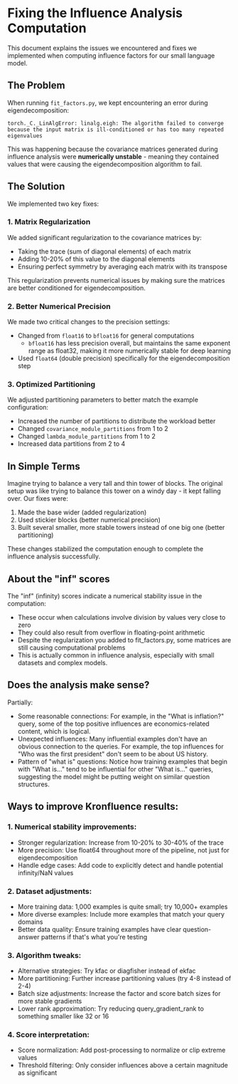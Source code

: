 # Fixing the Influence Analysis Computation

This document explains the issues we encountered and fixes we implemented when computing influence factors for our small language model.

## The Problem

When running `fit_factors.py`, we kept encountering an error during eigendecomposition:

```
torch._C._LinAlgError: linalg.eigh: The algorithm failed to converge because the input matrix is ill-conditioned or has too many repeated eigenvalues
```

This was happening because the covariance matrices generated during influence analysis were **numerically unstable** - meaning they contained values that were causing the eigendecomposition algorithm to fail.

## The Solution

We implemented two key fixes:

### 1. Matrix Regularization

We added significant regularization to the covariance matrices by:
- Taking the trace (sum of diagonal elements) of each matrix
- Adding 10-20% of this value to the diagonal elements
- Ensuring perfect symmetry by averaging each matrix with its transpose

This regularization prevents numerical issues by making sure the matrices are better conditioned for eigendecomposition.

### 2. Better Numerical Precision

We made two critical changes to the precision settings:
- Changed from `float16` to `bfloat16` for general computations
  - `bfloat16` has less precision overall, but maintains the same exponent range as float32, making it more numerically stable for deep learning
- Used `float64` (double precision) specifically for the eigendecomposition step

### 3. Optimized Partitioning

We adjusted partitioning parameters to better match the example configuration:
- Increased the number of partitions to distribute the workload better
- Changed `covariance_module_partitions` from 1 to 2
- Changed `lambda_module_partitions` from 1 to 2
- Increased data partitions from 2 to 4

## In Simple Terms

Imagine trying to balance a very tall and thin tower of blocks. The original setup was like trying to balance this tower on a windy day - it kept falling over. Our fixes were:
1. Made the base wider (added regularization)
2. Used stickier blocks (better numerical precision)
3. Built several smaller, more stable towers instead of one big one (better partitioning)

These changes stabilized the computation enough to complete the influence analysis successfully.

## About the "inf" scores

The "inf" (infinity) scores indicate a numerical stability issue in the computation:
- These occur when calculations involve division by values very close to zero
- They could also result from overflow in floating-point arithmetic
- Despite the regularization you added to fit_factors.py, some matrices are still causing computational problems
- This is actually common in influence analysis, especially with small datasets and complex models.

## Does the analysis make sense?

Partially:
- Some reasonable connections: For example, in the "What is inflation?" query, some of the top positive influences are economics-related content, which is logical.
- Unexpected influences: Many influential examples don't have an obvious connection to the queries. For example, the top influences for "Who was the first president" don't seem to be about US history.
- Pattern of "what is" questions: Notice how training examples that begin with "What is..." tend to be influential for other "What is..." queries, suggesting the model might be putting weight on similar question structures.

## Ways to improve Kronfluence results:

### 1. Numerical stability improvements:
- Stronger regularization: Increase from 10-20% to 30-40% of the trace
- More precision: Use float64 throughout more of the pipeline, not just for eigendecomposition
- Handle edge cases: Add code to explicitly detect and handle potential infinity/NaN values

### 2. Dataset adjustments:
- More training data: 1,000 examples is quite small; try 10,000+ examples
- More diverse examples: Include more examples that match your query domains
- Better data quality: Ensure training examples have clear question-answer patterns if that's what you're testing

### 3. Algorithm tweaks:
- Alternative strategies: Try kfac or diagfisher instead of ekfac
- More partitioning: Further increase partitioning values (try 4-8 instead of 2-4)
- Batch size adjustments: Increase the factor and score batch sizes for more stable gradients
- Lower rank approximation: Try reducing query_gradient_rank to something smaller like 32 or 16

### 4. Score interpretation:
- Score normalization: Add post-processing to normalize or clip extreme values
- Threshold filtering: Only consider influences above a certain magnitude as significant